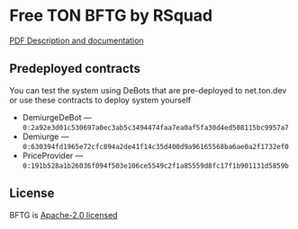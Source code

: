 # Free TON BFTG by RSquad

[PDF Description and documentation](https://rsquad.io/Free_TON_Governance_RSquad.pdf)

## Predeployed contracts

You can test the system using DeBots that are pre-deployed to net.ton.dev or use these contracts to deploy system yourself

- DemiurgeDeBot — `0:2a92e3d01c530697a0ec3ab5c3494474faa7ea0af5fa30d4ed508115bc9957a7`
- Demiurge — `0:630394fd1965e72cfc894a2de41f14c35d400d9a96165568ba6ae0a2f1732ef0`
- PriceProvider — `0:191b528a1b26036f094f503e106ce5549c2f1a85559d8fc17f1b901131d5859b`

## License

BFTG is [Apache-2.0 licensed](http://www.apache.org/licenses/LICENSE-2.0 "Apache-2.0 licensed")
